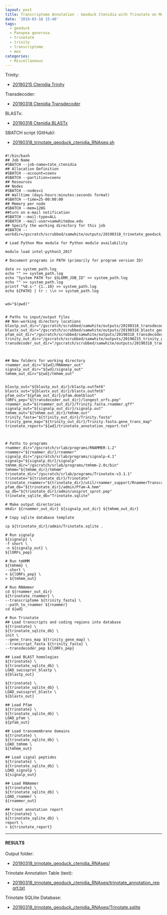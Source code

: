 ```yaml
---
layout: post
title: Transcriptome Annotation - Geoduck Ctenidia with Trinotate on Mox
date: '2019-03-18 15:40'
tags:
  - geoduck
  - Panopea generosa
  - trinotate
  - trinity
  - transcriptome
  - mox
categories:
  - Miscellaneous
---
```

Trinity:

- [20190215 Ctenidia Trinity](https://robertslab.github.io/sams-notebook/2019/02/15/Transcriptome-Assembly-Geoduck-Tissue-Specific-Assembly-Ctenidia.html)

Transdecoder:

- [20190318 Ctenidia Transdecoder](https://robertslab.github.io/sams-notebook/2019/03/18/Transcriptome-Annotation-Geoduck-Ctenidia-with-Transdecoder-on-Mox.html)

BLASTx:

- [20190318 Ctenidia BLASTx](https://robertslab.github.io/sams-notebook/2019/03/18/Transcriptome-Annotation-Geoduck-Ctenidia-with-BLASTx-on-Mox.html)


SBATCH script (GitHub):

- [20190318_trinotate_geoduck_ctenidia_RNAseq.sh](https://raw.githubusercontent.com/RobertsLab/sams-notebook/master/sbatch_scripts/20190318_trinotate_geoduck_ctenidia_RNAseq.sh)

<pre><code>
#!/bin/bash
## Job Name
#SBATCH --job-name=tate_ctenidia
## Allocation Definition
#SBATCH --account=coenv
#SBATCH --partition=coenv
## Resources
## Nodes
#SBATCH --nodes=1
## Walltime (days-hours:minutes:seconds format)
#SBATCH --time=25-00:00:00
## Memory per node
#SBATCH --mem=120G
##turn on e-mail notification
#SBATCH --mail-type=ALL
#SBATCH --mail-user=samwhite@uw.edu
## Specify the working directory for this job
#SBATCH --workdir=/gscratch/scrubbed/samwhite/outputs/20190318_trinotate_geoduck_ctenidia_RNAseq

# Load Python Mox module for Python module availability

module load intel-python3_2017

# Document programs in PATH (primarily for program version ID)

date >> system_path.log
echo "" >> system_path.log
echo "System PATH for $SLURM_JOB_ID" >> system_path.log
echo "" >> system_path.log
printf "%0.s-" {1..10} >> system_path.log
echo ${PATH} | tr : \\n >> system_path.log


wd="$(pwd)"


# Paths to input/output files
## Non-working directory locations
blastp_out_dir="/gscratch/scrubbed/samwhite/outputs/20190318_transdecoder_geoduck_ctenidia_RNAseq/blastp_out"
blastx_out_dir="/gscratch/scrubbed/samwhite/outputs/20190318_blastx_geoduck_ctenidia_RNAseq"
pfam_out_dir="/gscratch/scrubbed/samwhite/outputs/20190318_transdecoder_geoduck_ctenidia_RNAseq/pfam_out"
trinity_out_dir="/gscratch/scrubbed/samwhite/outputs/20190215_trinity_geoduck_ctenidia_RNAseq/trinity_out_dir"
transdecoder_out_dir="/gscratch/scrubbed/samwhite/outputs/20190318_transdecoder_geoduck_ctenidia_RNAseq/Trinity.fasta.transdecoder_dir"



## New folders for working directory
rnammer_out_dir="${wd}/RNAmmer_out"
signalp_out_dir="${wd}/signalp_out"
tmhmm_out_dir="${wd}/tmhmm_out"


blastp_out="${blastp_out_dir}/blastp.outfmt6"
blastx_out="${blastx_out_dir}/blastx.outfmt6"
pfam_out="${pfam_out_dir}/pfam.domtblout"
lORFs_pep="${transdecoder_out_dir}/longest_orfs.pep"
rnammer_out="${rnammer_out_dir}/Trinity.fasta.rnammer.gff"
signalp_out="${signalp_out_dir}/signalp.out"
tmhmm_out="${tmhmm_out_dir}/tmhmm.out"
trinity_fasta="${trinity_out_dir}/Trinity.fasta"
trinity_gene_map="${trinity_out_dir}/Trinity.fasta.gene_trans_map"
trinotate_report="${wd}/trinotate_annotation_report.txt"



# Paths to programs
rnammer_dir="/gscratch/srlab/programs/RNAMMER-1.2"
rnammer="${rnammer_dir}/rnammer"
signalp_dir="/gscratch/srlab/programs/signalp-4.1"
signalp="${signalp_dir}/signalp"
tmhmm_dir="/gscratch/srlab/programs/tmhmm-2.0c/bin"
tmhmm="${tmhmm_dir}/tmhmm"
trinotate_dir="/gscratch/srlab/programs/Trinotate-v3.1.1"
trinotate="${trinotate_dir}/Trinotate"
trinotate_rnammer="${trinotate_dir}/util/rnammer_support/RnammerTranscriptome.pl"
pfam_db="${trinotate_dir}/admin/Pfam-A.hmm"
sp_db="${trinotate_dir}/admin/uniprot_sprot.pep"
trinotate_sqlite_db="Trinotate.sqlite"

# Make output directories
mkdir ${rnammer_out_dir} ${signalp_out_dir} ${tmhmm_out_dir}

# Copy sqlite database template

cp ${trinotate_dir}/admin/Trinotate.sqlite .

# Run signalp
${signalp} \
-f short \
-n ${signalp_out} \
${lORFs_pep}

# Run tmHMM
${tmhmm} \
--short \
< ${lORFs_pep} \
> ${tmhmm_out}

# Run RNAmmer
cd ${rnammer_out_dir}
${trinotate_rnammer} \
--transcriptome ${trinity_fasta} \
--path_to_rnammer ${rnammer}
cd ${wd}

# Run Trinotate
## Load transcripts and coding regions into database
${trinotate} \
${trinotate_sqlite_db} \
init \
--gene_trans_map ${trinity_gene_map} \
--transcript_fasta ${trinity_fasta} \
--transdecoder_pep ${lORFs_pep}

## Load BLAST homologies
${trinotate} \
${trinotate_sqlite_db} \
LOAD_swissprot_blastp \
${blastp_out}

${trinotate} \
${trinotate_sqlite_db} \
LOAD_swissprot_blastx \
${blastx_out}

## Load Pfam
${trinotate} \
${trinotate_sqlite_db} \
LOAD_pfam \
${pfam_out}

## Load transmembrane domains
${trinotate} \
${trinotate_sqlite_db} \
LOAD_tmhmm \
${tmhmm_out}

## Load signal peptides
${trinotate} \
${trinotate_sqlite_db} \
LOAD_signalp \
${signalp_out}

## Load RNAmmer
${trinotate} \
${trinotate_sqlite_db} \
LOAD_rnammer \
${rnammer_out}

## Creat annotation report
${trinotate} \
${trinotate_sqlite_db} \
report \
> ${trinotate_report}
</code></pre>

---

#### RESULTS

Output folder:

- [20190318_trinotate_geoduck_ctenidia_RNAseq/](http://gannet.fish.washington.edu/Atumefaciens/20190318_trinotate_geoduck_ctenidia_RNAseq/)

Trinotate Annotation Table (text):

- [20190318_trinotate_geoduck_ctenidia_RNAseq/trinotate_annotation_report.txt](http://gannet.fish.washington.edu/Atumefaciens/20190318_trinotate_geoduck_ctenidia_RNAseq/trinotate_annotation_report.txt)

Trinotate SQLlite Database:

- [20190318_trinotate_geoduck_ctenidia_RNAseq/Trinotate.sqlite](http://gannet.fish.washington.edu/Atumefaciens/20190318_trinotate_geoduck_ctenidia_RNAseq/Trinotate.sqlite)
